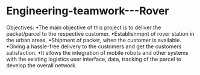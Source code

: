 # Engineering-teamwork---Rover

Objectives: 
•The main objective of this project is to deliver the packet/parcel to the respective customer.
•Establishment of rover station in the urban areas.
•Shipment of packet, when the customer is available.
•Giving a hassle-free delivery to the customers and get the customers satisfaction.
•It allows the integration of mobile robots and other systems with the existing logistics user interface, data, tracking of the parcel to develop the overall network.
